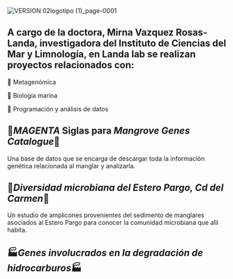  ![VERSION 02logotipo (1)_page-0001](https://github.com/YaxcheLona/MAGENTA./assets/141864806/b8cd32e5-b592-4058-9c5d-8930837b8503)


## A cargo de la doctora, Mirna Vazquez Rosas-Landa, investigadora del Instituto de Ciencias del Mar y Limnología, en Landa lab se realizan proyectos relacionados con:

🧬 Metagenómica

🌊 Biología marina

👾 Programación y análisis de datos


🧬*MAGENTA* Siglas para *Mangrove Genes Catalogue*🧬
-
Una base de datos que se encarga de descargar toda la información genética relacionada al manglar y analizarla.

🦠*Diversidad microbiana del Estero Pargo, Cd del Carmen*🦠
-
Un estudio de amplicones provenientes del sedimento de manglares asociados al Estero Pargo para conocer la comunidad microbiana que allí habita.

🏭*Genes involucrados en la degradación de hidrocarburos*🏭
-
